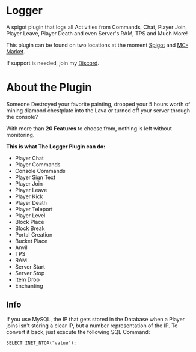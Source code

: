 # Logger
A spigot plugin that logs all Activities from Commands, Chat, Player Join, Player Leave, Player Death and even Server's RAM, TPS and Much More!

This plugin can be found on two locations at the moment [Spigot](https://www.spigotmc.org/resources/logger.94236) and [MC-Market](https://www.mc-market.org/resources/20657/).

If support is needed, join my [Discord](https://discord.gg/MfR5mcpVfX).

# About the Plugin
Someone Destroyed your favorite painting, dropped your 5 hours worth of mining diamond chestplate into the Lava or turned off your server through the console?

With more than **20 Features** to choose from, nothing is left without monitoring.

**This is what The Logger Plugin can do:**
* Player Chat
* Player Commands
* Console Commands
* Player Sign Text
* Player Join
* Player Leave
* Player Kick
* Player Death
* Player Teleport
* Player Level
* Block Place
* Block Break
* Portal Creation
* Bucket Place
* Anvil
* TPS
* RAM
* Server Start
* Server Stop
* Item Drop
* Enchanting

## Info
If you use MySQL, the IP that gets stored in the Database when a Player joins
isn't storing a clear IP, but a number representation of the IP.
To convert it back, just execute the following SQL Command:

```mysql
SELECT INET_NTOA("value");
```